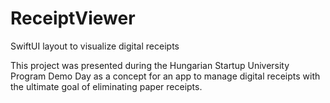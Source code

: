 # ReceiptViewer
SwiftUI layout to visualize digital receipts

This project was presented during the Hungarian Startup University Program Demo Day as a concept for an app to manage digital receipts with the ultimate goal of eliminating paper receipts.
